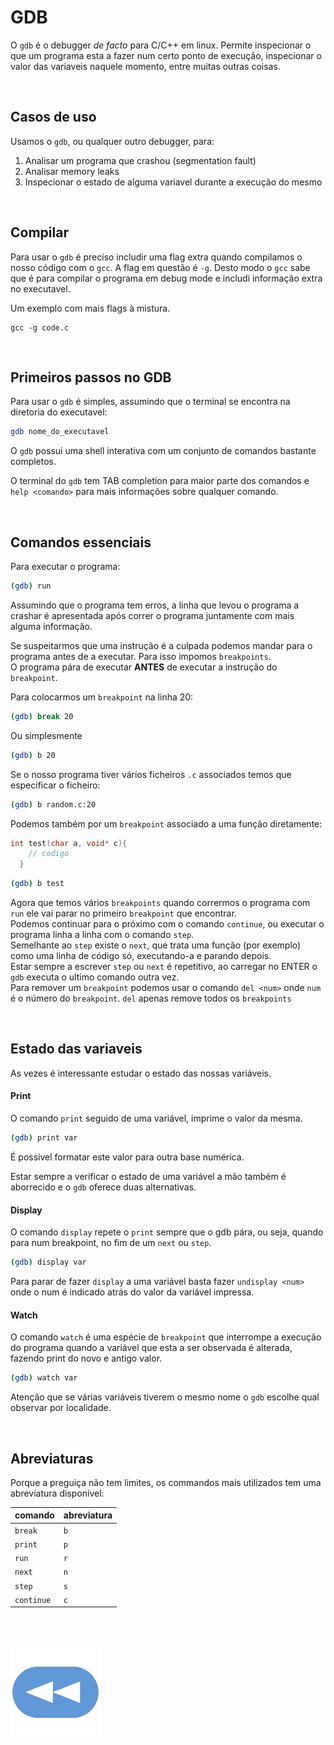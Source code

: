 # GDB

O `gdb` é o debugger *de facto* para C/C++ em linux. Permite inspecionar o que um programa esta a fazer num certo ponto de execução, inspecionar o valor das variaveis naquele momento, entre muitas outras coisas.

<br>

## Casos de uso

Usamos o `gdb`, ou qualquer outro debugger, para:
  1. Analisar um programa que crashou (segmentation fault)
  2. Analisar memory leaks
  3. Inspecionar o estado de alguma variavel durante a execução do mesmo

<br>

## Compilar

Para usar o `gdb` é preciso includir uma flag extra quando compilamos o nosso código com o `gcc`. A flag em questão é `-g`. Desto modo o `gcc` sabe que é para compilar o programa em debug mode e includi informação extra no executavel.

Um exemplo com mais flags à mistura.
```
gcc -g code.c
```

<br>

## Primeiros passos no GDB

Para usar o `gdb` é simples, assumindo que o terminal se encontra na diretoria do executavel:
```bash
gdb nome_do_executavel
```
O `gdb` possui uma shell interativa com um conjunto de comandos bastante completos.

O terminal do `gdb` tem TAB completion para maior parte dos comandos e `help <comando>` para mais informações sobre qualquer comando.

<br>

## Comandos essenciais

Para executar o programa:
```bash
(gdb) run
```
Assumindo que o programa tem erros, a linha que levou o programa a crashar é apresentada após correr o programa juntamente com mais alguma informação.

Se suspeitarmos que uma instrução é a culpada podemos mandar para o programa antes de a executar. Para isso impomos `breakpoints`.
<br>O programa pára de executar **ANTES** de executar a instrução do `breakpoint`.

Para colocarmos um `breakpoint` na linha 20:
```bash
(gdb) break 20
```
Ou simplesmente
```bash
(gdb) b 20
```
Se o nosso programa tiver vários ficheiros `.c` associados temos que especificar o ficheiro:
```bash
(gdb) b random.c:20
```

Podemos também por um `breakpoint` associado a uma função diretamente:
```C
int test(char a, void* c){
    // codigo
  }
```
```bash
(gdb) b test
```

Agora que temos vários `breakpoints` quando corrermos o programa com `run` ele vai parar no primeiro `breakpoint` que encontrar.
<br>Podemos continuar para o próximo com o comando `continue`, ou executar o programa linha a linha com o comando `step`.
<br>Semelhante ao `step` existe o `next`, que trata uma função (por exemplo) como uma linha de código só, executando-a e parando depois.
<br>Estar sempre a escrever `step` ou `next` é repetitivo, ao carregar no ENTER o `gdb` executa o ultimo comando outra vez.
<br>Para remover um `breakpoint` podemos usar o comando `del <num>` onde `num` é o número do `breakpoint`. `del` apenas remove todos os `breakpoints`

<br>

## Estado das variaveis

As vezes é interessante estudar o estado das nossas variáveis.

#### Print
O comando `print` seguido de uma variável, imprime o valor da mesma.
```bash
(gdb) print var
```
É possível formatar este valor para outra base numérica.

Estar sempre a verificar o estado de uma variável a mão também é aborrecido e o `gdb` oferece duas alternativas.

#### Display
O comando `display` repete o `print` sempre que o gdb pára, ou seja, quando para num breakpoint, no fim de um `next` ou `step`.
```bash
(gdb) display var
```
Para parar de fazer `display` a uma variável basta fazer `undisplay <num>` onde o num é indicado atrás do valor da variável impressa.

#### Watch
O comando `watch` é uma espécie de `breakpoint` que interrompe a execução do programa quando a variável que esta a ser observada é alterada, fazendo print do novo e antigo valor.
```bash
(gdb) watch var
```
Atenção que se várias variáveis tiverem o mesmo nome o `gdb` escolhe qual observar por localidade.

<br>

## Abreviaturas
Porque a preguiça não tem limites, os commandos mais utilizados tem uma abreviatura disponível:

| comando  | abreviatura |
| -------- | ----------- |
|`break`   | `b`         |
|`print`   | `p`         |
|`run`     | `r`         |
|`next`    | `n`         |
|`step`    | `s`         |
|`continue`| `c`         |

<br><br>

[![retroceder](https://raw.githubusercontent.com/David81820/Recursos-LCC/main/Rewind.png)](https://david81820.github.io/Recursos-LCC/1ano)
